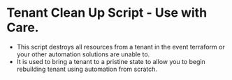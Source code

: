 # Tenant Clean Up Script - Use with Care.

* This script destroys all resources from a tenant in the event terraform or your other automation solutions are unable to.
* It is used to bring a tenant to a pristine state to allow you to begin rebuilding tenant using automation from scratch.

